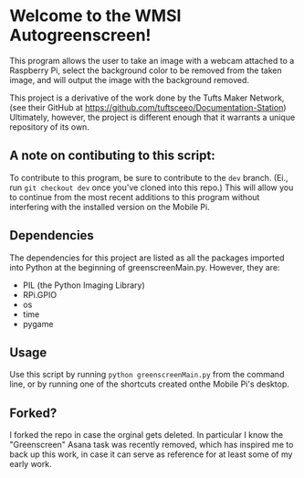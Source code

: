 # Welcome to the WMSI Autogreenscreen!
This program allows the user to take an image with a webcam attached to a Raspberry Pi, select the background color to be removed from the taken image, and will output the image with the background removed.

This project is a derivative of the work done by the Tufts Maker Network, (see their GitHub at https://github.com/tuftsceeo/Documentation-Station)  Ultimately, however, the project is different enough that it warrants a unique repository of its own.

## A note on contibuting to this script:
To contribute to this program, be sure to contribute to the `dev` branch.  (Ei., run `git checkout dev` once you've cloned into this repo.)  This will allow you to continue from the most recent additions to this program without interfering with the installed version on the Mobile Pi.

## Dependencies
The dependencies for this project are listed as all the packages imported into Python at the beginning of greenscreenMain.py.  However, they are:
* PIL (the Python Imaging Library)
* RPi.GPIO
* os
* time
* pygame

## Usage
Use this script by running `python greenscreenMain.py` from the command line, or by running one of the shortcuts created onthe Mobile Pi's desktop.

## Forked?
I forked the repo in case the orginal gets deleted.  In particular I know the "Greenscreen" Asana task was recently removed, which has inspired me to back up this work, in case it can serve as reference for at least some of my early work.
